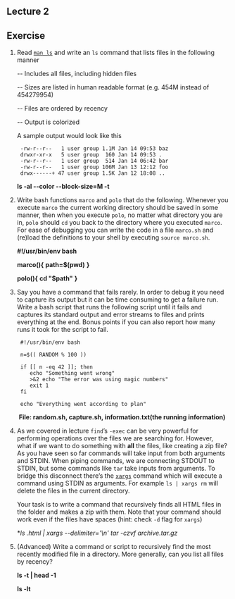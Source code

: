 ## Lecture 2

## Exercise

1. Read [`man ls`](http://man7.org/linux/man-pages/man1/ls.1.html) and write an `ls` command that lists files in the following manner

   -- Includes all files, including hidden files

   -- Sizes are listed in human readable format (e.g. 454M instead of 454279954)

   -- Files are ordered by recency

   -- Output is colorized

   A sample output would look like this

   ```
    -rw-r--r--   1 user group 1.1M Jan 14 09:53 baz
    drwxr-xr-x   5 user group  160 Jan 14 09:53 .
    -rw-r--r--   1 user group  514 Jan 14 06:42 bar
    -rw-r--r--   1 user group 106M Jan 13 12:12 foo
    drwx------+ 47 user group 1.5K Jan 12 18:08 ..
   ```

   **ls -al --color --block-size=M -t**

2. Write bash functions `marco` and `polo` that do the following. Whenever you execute `marco` the current working directory should be saved in some manner, then when you execute `polo`, no matter what directory you are in, `polo` should `cd` you back to the directory where you executed `marco`. For ease of debugging you can write the code in a file `marco.sh` and (re)load the definitions to your shell by executing `source marco.sh`.

   **#!/usr/bin/env bash**

   **marco(){**
     **path=$(pwd)**
   **}**

   **polo(){**
     **cd "$path"**
   **}**

3. Say you have a command that fails rarely. In order to debug it you need to capture its output but it can be time consuming to get a failure run. Write a bash script that runs the following script until it fails and captures its standard output and error streams to files and prints everything at the end. Bonus points if you can also report how many runs it took for the script to fail.

   ```
    #!/usr/bin/env bash
   
    n=$(( RANDOM % 100 ))
   
    if [[ n -eq 42 ]]; then
       echo "Something went wrong"
       >&2 echo "The error was using magic numbers"
       exit 1
    fi
   
    echo "Everything went according to plan"
   ```

   

   ​       **File: random.sh, capture.sh, information.txt(the running information)**

   

4. As we covered in lecture `find`’s `-exec` can be very powerful for performing operations over the files we are searching for. However, what if we want to do something with **all** the files, like creating a zip file? As you have seen so far commands will take input from both arguments and STDIN. When piping commands, we are connecting STDOUT to STDIN, but some commands like `tar` take inputs from arguments. To bridge this disconnect there’s the [`xargs`](http://man7.org/linux/man-pages/man1/xargs.1.html) command which will execute a command using STDIN as arguments. For example `ls | xargs rm` will delete the files in the current directory.

   Your task is to write a command that recursively finds all HTML files in the folder and makes a zip with them. Note that your command should work even if the files have spaces (hint: check `-d` flag for `xargs`)

   **ls *.html | xargs --delimiter='\n' tar -czvf archive.tar.gz**

5. (Advanced) Write a command or script to recursively find the most recently modified file in a directory. More generally, can you list all files by recency?

   **ls -t | head -1**

   **ls -lt**

